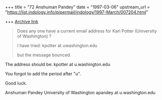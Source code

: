+++
title = "72 Anshuman Pandey"
date = "1997-03-06"
upstream_url = "https://list.indology.info/pipermail/indology/1997-March/007204.html"

+++
[Archive link](https://list.indology.info/pipermail/indology/1997-March/007204.html)


> Does any one have a current email address for Karl Potter (University of
> Washington) ?
> 
> I have tried:
> kpotter at uwashington.edu
> 
> but the message bounced.

The address should be: kpotter at u.washington.edu

You forgot to add the period after "u".

Good luck.

Anshuman Pandey
University of Washington
apandey at u.washington.edu






